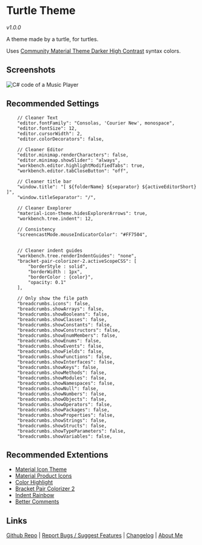 # Turtle Theme

_v1.0.0_

A theme made by a turtle, for turtles.

Uses [Community Material Theme Darker High Contrast](https://marketplace.visualstudio.com/items?itemName=Equinusocio.vsc-community-material-theme) syntax colors.

## Screenshots

![C# code of a Music Player](https://github.com/CiberTurtle/Turtle-Theme/master/images/screenshots/cs_music-player.png)

## Recommended Settings

```jsonc
	// Cleaner Text
	"editor.fontFamily": "Consolas, 'Courier New', monospace",
	"editor.fontSize": 12,
	"editor.cursorWidth": 2,
	"editor.colorDecorators": false,

	// Cleaner Editor
	"editor.minimap.renderCharacters": false,
	"editor.minimap.showSlider": "always",
	"workbench.editor.highlightModifiedTabs": true,
	"workbench.editor.tabCloseButton": "off",

	// Cleaner title bar
	"window.title": "[ ${folderName} ${separator} ${activeEditorShort} ]",
	"window.titleSeparator": "/",

	// Cleaner Exeplorer
	"material-icon-theme.hidesExplorerArrows": true,
	"workbench.tree.indent": 12,

	// Consistency
	"screencastMode.mouseIndicatorColor": "#FF7504",


	// Cleaner indent guides
	"workbench.tree.renderIndentGuides": "none",
	"bracket-pair-colorizer-2.activeScopeCSS": [
		"borderStyle : solid",
		"borderWidth : 1px",
		"borderColor : {color}",
		"opacity: 0.1"
	],

	// Only show the file path
	"breadcrumbs.icons": false,
	"breadcrumbs.showArrays": false,
	"breadcrumbs.showBooleans": false,
	"breadcrumbs.showClasses": false,
	"breadcrumbs.showConstants": false,
	"breadcrumbs.showConstructors": false,
	"breadcrumbs.showEnumMembers": false,
	"breadcrumbs.showEnums": false,
	"breadcrumbs.showEvents": false,
	"breadcrumbs.showFields": false,
	"breadcrumbs.showFunctions": false,
	"breadcrumbs.showInterfaces": false,
	"breadcrumbs.showKeys": false,
	"breadcrumbs.showMethods": false,
	"breadcrumbs.showModules": false,
	"breadcrumbs.showNamespaces": false,
	"breadcrumbs.showNull": false,
	"breadcrumbs.showNumbers": false,
	"breadcrumbs.showObjects": false,
	"breadcrumbs.showOperators": false,
	"breadcrumbs.showPackages": false,
	"breadcrumbs.showProperties": false,
	"breadcrumbs.showStrings": false,
	"breadcrumbs.showStructs": false,
	"breadcrumbs.showTypeParameters": false,
	"breadcrumbs.showVariables": false,
```

## Recommended Extentions

- [Material Icon Theme](https://marketplace.visualstudio.com/items?itemName=PKief.material-icon-theme)
- [Material Product Icons](https://marketplace.visualstudio.com/items?itemName=PKief.material-product-icons)
- [Color Highlight](https://marketplace.visualstudio.com/items?itemName=naumovs.color-highlight)
- [Bracket Pair Colorizer 2](https://marketplace.visualstudio.com/items?itemName=CoenraadS.bracket-pair-colorizer-2)
- [Indent Rainbow](https://marketplace.visualstudio.com/items?itemName=oderwat.indent-rainbow)
- [Better Comments](https://marketplace.visualstudio.com/items?itemName=aaron-bond.better-comments)

## Links

[Github Repo](https://github.com/CiberTurtle/Turtle-Theme) | [Report Bugs / Suggest Features](https://github.com/CiberTurtle/Turtle-Theme/issues) | [Changelog](CHANGELOG.md) | [About Me](https://github.com/CiberTurtle)

